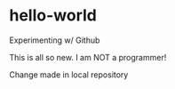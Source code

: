 # hello-world
Experimenting w/ Github

This is all so new.  I am NOT a programmer!

Change made in local repository
